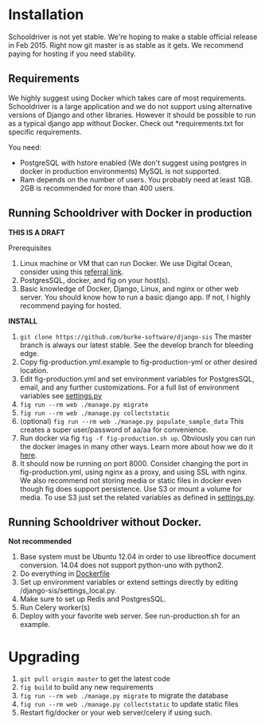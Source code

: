 # Installation

Schooldriver is not yet stable. We're hoping to make a stable official release in Feb 2015. 
Right now git master is as stable as it gets. We recommend paying for hosting if you need stability.

## Requirements

We highly suggest using Docker which takes care of most requirements. 
Schooldriver is a large application and we do not support using alternative versions of Django and other libraries. 
However it should be possible to run as a typical django app without Docker. Check out *requirements.txt for specific requirements.

You need:

- PostgreSQL with hstore enabled (We don't suggest using postgres in docker in production environments) MySQL is not supported.
- Ram depends on the number of users. You probably need at least 1GB. 2GB is recommended for more than 400 users.

## Running Schooldriver with Docker in production

**THIS IS A DRAFT**

Prerequisites

1. Linux machine or VM that can run Docker. We use Digital Ocean, consider using this [referral link](https://www.digitalocean.com/?refcode=7e90b8fb37f8).
2. PostgresSQL, docker, and fig on your host(s).
3. Basic knowledge of Docker, Django, Linux, and nginx or other web server. You should know how to run a basic django app. If not, I highly recommend paying for hosted.

**INSTALL**

1. `git clone https://github.com/burke-software/django-sis` The master branch is always our latest stable. See the develop branch for bleeding edge.
1. Copy fig-production.yml.example to fig-production-yml or other desired location.
2. Edit fig-production.yml and set environment variables for PostgresSQL, email, and any further customizations. For a full list of environment variables see [settings.py](django_sis/settings.py)
3. `fig run --rm web ./manage.py migrate`
4. `fig run --rm web ./manage.py collectstatic`
5. (optional) `fig run --rm web ./manage.py populate_sample_data` This creates a super user/password of aa/aa for convenience.
6. Run docker via fig `fig -f fig-production.sh up`. Obviously you can run the docker images in many other ways. Learn more about how we do it [here](http://davidmburke.com/2014/09/26/docker-in-dev-and-in-production-a-complete-and-diy-guide/).
7. It should now be running on port 8000. Consider changing the port in fig-production.yml, using nginx as a proxy, and using SSL with nginx. We also recommend not storing media or static files in docker even though fig does support persistence. Use S3 or mount a volume for media. To use S3 just set the related variables as defined in [settings.py](django_sis/settings.py).

## Running Schooldriver without Docker.

**Not recommended**

1. Base system must be Ubuntu 12.04 in order to use libreoffice document conversion. 14.04 does not support python-uno with python2.
2. Do everything in [Dockerfile](Dockerfile)
3. Set up environment variables or extend settings directly by editing /django-sis/settings_local.py.
4. Make sure to set up Redis and PostgresSQL. 
5. Run Celery worker(s)
5. Deploy with your favorite web server. See run-production.sh for an example.

# Upgrading

1. `git pull origin master` to get the latest code
2. `fig build` to build any new requirements
3. `fig run --rm web ./manage.py migrate` to migrate the database
4. `fig run --rm web ./manage.py collectstatic` to update static files
5. Restart fig/docker or your web server/celery if using such.
